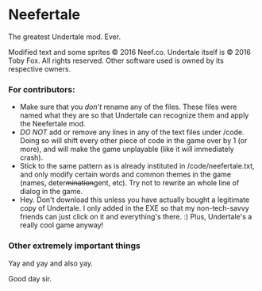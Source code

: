 ﻿# Neefertale
The greatest Undertale mod. Ever.

Modified text and some sprites © 2016 Neef.co. Undertale itself is © 2016 Toby Fox. All rights reserved. Other software used is owned by its respective owners.

### For contributors:
* Make sure that you _don't_ rename any of the files. These files were named what they are so that Undertale can recognize them and apply the Neefertale mod.
* _DO NOT_ add or remove any lines in any of the text files under /code. Doing so will shift every other piece of code in the game over by 1 (or more), and will make the game unplayable (like it will immediately crash).
* Stick to the same pattern as is already instituted in /code/neefertale.txt, and only modify certain words and common themes in the game (names, deter~~mination~~gent, etc). Try not to rewrite an whole line of dialog in the game.
* Hey. Don't download this unless you have actually bought a legitimate copy of Undertale. I only added in the EXE so that my non-tech-savvy friends can just click on it and everything's there. :) Plus, Undertale's a really cool game anyway!

### Other extremely important things
Yay and yay and also yay.

Good day sir.
